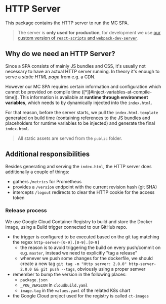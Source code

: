 # HTTP Server

This package contains the HTTP server to run the MC SPA.

> The server is **only used for production**, for development we use [our custom version of `react-scripts` and `webpack-dev-server`](../README.md).

## Why do we need an HTTP Server?

Since a SPA consists of mainly JS bundles and CSS, it's usually not necessary to have an actual HTTP server running.
In theory it's enough to serve a _static HTML page_ from e.g. a CDN.

However our MC SPA requires certain information and configuration which cannot be provided on compile time ([\*][#inject-variables-at-compile-time]).
This information is available at **runtime through environment variables**, which needs to by dynamically injected into the `index.html`.

For that reason, before the server starts, we pull the `index.html.template` generated on build time (containing references to the JS bundles and placeholders for runtime variables to be injected) and generate the final `index.html`.

> All static assets are served from the `public` folder.

## Additional responsibilities

Besides generating and serving the `index.html`, the HTTP server does additionally a couple of things:

- gathers `/metrics` for Prometheus
- provides a `/version` endpoint with the current revision hash (git SHA)
- intercepts `/logout` redirects to clear the HTTP cookie for the access token

### Release process

We use Google Cloud Container Registry to build and store the Docker image, using a Build trigger connected to our GitHub repo.

- the trigger is configured to be executed based on the git tag matching the regex `http-server-[0-9].[0-9].[0-9]`
  - the reason is to avoid triggering the build on every push/commit on e.g. `master`, instead we need to explicitly "tag a release"
  - whenever we push some changes for the dockerfile, we should create a new tag `git tag -m "Http server: 2.0.0" http-server-2.0.0 && git push --tags`, obviously using a proper semver
- remember to bump the version in the following places:
  - `package.json`
  - `_PKG_VERSION` in `cloudbuild.yaml`
  - `image.tag` in the `values.yaml` of the related K8s chart
- the Google Cloud project used for the registry is called `ct-images`
